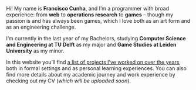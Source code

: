 Hi! My name is **Francisco Cunha**, and I’m a programmer with broad experience: from **web** to **operations research** to **games** – though my passion is and has always been games, which I love both as an art form and as an engineering challenge. 

I’m currently in the last year of my Bachelors, studying **Computer Science and Engineering at TU Delft** as my major and **Game Studies at Leiden University** as my minor.

In this website you’ll find [a list of projects I’ve worked on over the years](/portfolio), both in formal settings and as personal learning experiences. You can also find more details about my academic journey and work experience by checking out my CV (*which will be uploaded soon*).

<style lang="postcss">
	p {
		@apply mt-4;
		@apply text-lg;
        @apply leading-6;
	}

    a {
        @apply underline;
    }
</style>
